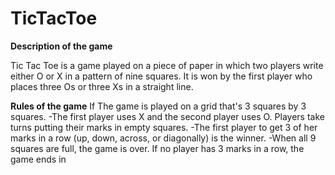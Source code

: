 # TicTacToe
**Description of the game**

Tic Tac Toe is a  game played on a piece of paper in which two players write either O or X in a pattern of nine squares.
It is won by the first player who places three Os or three Xs in a straight line.

**Rules of the game**
If The game is played on a grid that's 3 squares by 3 squares.
-The first player uses X and the second player uses O. Players take turns putting their marks in empty squares.
-The first player to get 3 of her marks in a row (up, down, across, or diagonally) is the winner.
-When all 9 squares are full, the game is over. If no player has 3 marks in a row, the game ends in
